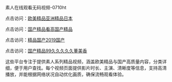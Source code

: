 素人在线观看无码视频-0710ht

点击访问：<a href="https://heiliaowt0d7p.pages.dev">欧美精品亚洲精品日本</a>

点击访问：<a href="https://heiliaoga6s9v.pages.dev">国产精品看高国产精品</a>

点击访问：<a href="https://heiliaoow5kzm.pages.dev">精品国产2019国产</a>

点击访问：<a href="https://heiliao2dmwwy.pages.dev">国产精品99久久久久久董美香</a>

这些平台专注于提供素人系列精品视频，涵盖欧美精品与国产高质量内容，分类详细，便于用户查找。每个视频页面提供影片时长、主演、清晰度等信息，支持高清播放，并能根据网络状况自动优化画质，确保流畅观看体验。

<span style="display:none;">[Canonical link](https://github.com/sang20250710/sang17 ）</span>
